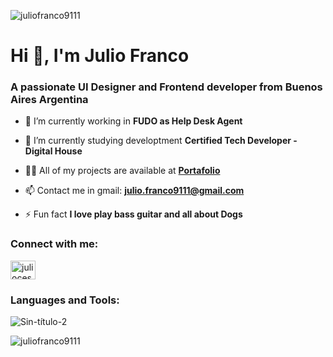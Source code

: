 

<p align="left"> <img src="https://komarev.com/ghpvc/?username=juliofranco9111&label=Profile%20views&color=0e75b6&style=flat" alt="juliofranco9111" /> </p>
<h1 align="left">Hi 👋, I'm Julio Franco</h1>
<h3 align="left">A passionate UI Designer and Frontend developer from Buenos Aires Argentina</h3>



- 🔭 I’m currently working in **FUDO as Help Desk Agent**

- 🌱 I’m currently studying developtment **Certified Tech Developer - Digital House**

- 👨‍💻 All of my projects are available at [**Portafolio**](https://juliofranco.vercel.app)

- 📫 Contact me in gmail: **julio.franco9111@gmail.com**

- ⚡ Fun fact **I love play bass guitar and all about Dogs**

<h3 align="left">Connect with me:</h3>
<p align="left">
<a href="https://linkedin.com/in/juliocesarfranco" target="blank"><img align="center" src="https://raw.githubusercontent.com/rahuldkjain/github-profile-readme-generator/master/src/images/icons/Social/linked-in-alt.svg" alt="juliocesarfranco" height="30" width="40" /></a>
</p>

<h3 align="left">Languages and Tools:</h3>

![Sin-título-2](https://user-images.githubusercontent.com/65989119/133877982-79fa09fb-79b8-4bd4-9081-471b82fddce0.png)


<p>&nbsp;<img align="left" src="https://github-readme-stats.vercel.app/api?username=juliofranco9111&show_icons=true&locale=en" alt="juliofranco9111" /></p>
